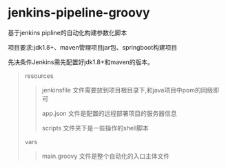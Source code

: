 # jenkins-pipeline-groovy

基于jenkins pipline的自动化构建参数化脚本

项目要求:jdk1.8+、maven管理项目jar包、springboot构建项目

先决条件Jenkins需先配置好jdk1.8+和maven的版本。

>resources
   >>jenkinsfile  文件需要放到项目根目录下,和java项目中pom的同级即可
   >>
   >>app.json     文件是配置的远程部署项目的服务器信息
   >>
   >>scripts      文件夹下是一些操作的shell脚本
>
>vars             
   >>main.groovy   文件是整个自动化的入口主体文件
